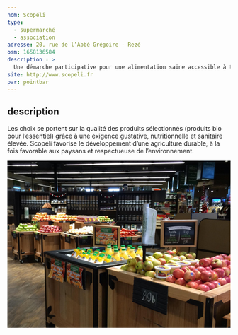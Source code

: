 ```yaml
---
nom: Scopéli
type:
  - supermarché
  - association
adresse: 20, rue de l’Abbé Grégoire - Rezé
osm: 1658136584
description : >
  Une démarche participative pour une alimentation saine accessible à tous et à toutes.
site: http://www.scopeli.fr
par: pointbar
---
```


## description

Les choix se portent sur la qualité des produits sélectionnés (produits bio pour l’essentiel) grâce à une exigence gustative, nutritionnelle et sanitaire élevée. Scopéli favorise le développement d’une agriculture durable, à la fois favorable aux paysans et respectueuse de l’environnement.

![Scopéli](./media/scopeli.jpg)
